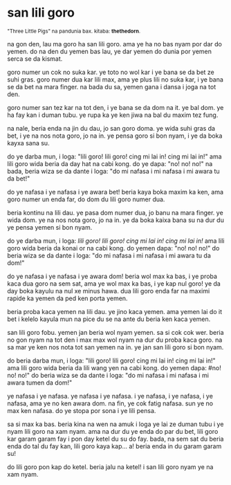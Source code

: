 # san lili goro

<small>"Three Little Pigs" na pandunia bax. kitaba: **thethedorn**.</small>

na gon den, lau ma goro ha san lili goro. ama ye ha no bas nyam por dar do yemen. do na den du yemen bas lau, ye dar yemen do dunia por yemen serca se da kismat.

goro numer un cok no suka kar. ye toto no wol kar i ye bana se da bet ze suhi gras. goro numer dua kar lili max, ama ye plus lili no suka kar, i ye bana se da bet na mara finger. na bada du sa, yemen gana i dansa i joga na tot den.

goro numer san tez kar na tot den, i ye bana se da dom na it. ye bal dom. ye ha fay kan i duman tubu. ye rupa ka ye ken jiwa na bal du maxim tez fung.

na nale, beria enda na jin du dau, jo san goro doma. ye wida suhi gras da bet, i ye na nos nota goro, jo na in. ye pensa goro si bon nyam, i ye da boka kayxa sana su.

do ye darba mun, i loga: "lili goro! lili goro! cing mi lai in! cing mi lai in!" ama lili goro wida beria da day hat na cabi kong. do ye dapa: "no! no! no!" na bada, beria wiza se da dante i loga: "do mi nafasa i mi nafasa i mi awara tu da bet!"

do ye nafasa i ye nafasa i ye awara bet! beria kaya boka maxim ka ken, ama goro numer un enda far, do dom du lili goro numer dua.

beria kontinu na lili dau. ye pasa dom numer dua, jo banu na mara finger. ye wida dom. ye na nos nota goro, jo na in. ye da boka kaixa bana su na dur du ye pensa yemen si bon nyam.

do ye darba mun, i loga: _lili goro! lili goro! cing mi lai in! cing mi lai in!_ ama lili goro wida beria da konai or na cabi kong. do yemen dapa: "no! no! no!" do beria wiza se da dante i loga: "do mi nafasa i mi nafasa i mi awara tu da dom!"

do ye nafasa i ye nafasa i ye awara dom! beria wol max ka bas, i ye proba kaca dua goro na sem sat, ama ye wol max ka bas, i ye kap nul goro! ye da day boka kayulu na nul xe minus hawa. dua lili goro enda far na maximi rapide ka yemen da ped ken porta yemen.

beria proba kaca yemen na lili dau. ye jino kaca yemen. ama yemen lai do it bet i kelelo kayula mun na pice du se na ante du beria ken kaca yemen.

san lili goro fobu. yemen jan beria wol nyam yemen. sa si cok cok wer. beria no gon nyam na tot den i max max wol nyam na dur du proba kaca goro. na sa mar ye ken nos nota tot san yemen na in. ye jan san lili goro si bon nyam.

do beria darba mun, i loga: "lili goro! lili goro! cing mi lai in! cing mi lai in!" ama lili goro wida beria da lili wang yen na cabi kong. do yemen dapa: #no! no! no!" do beria wiza se da dante i loga: "do mi nafasa i mi nafasa i mi awara tumen da dom!"

ye nafasa i ye nafasa. ye nafasa i ye nafasa. i ye nafasa, i ye nafasa, i ye nafasa, ama ye no ken awara dom. na fin, ye cok fatig nafasa. sun ye no max ken nafasa. do ye stopa por sona i ye lili pensa.

sa si max ka bas. beria kina na wen na amuk i loga ye lai ze duman tubu i ye nyam lili goro na xam nyam. ama na dur du ye enda do par du bet, lili goro kar garam garam fay i pon day ketel du su do fay. bada, na sem sat du beria enda do tal du fay kan, lili goro kaya kap... a! beria enda in du garam garam su!

do lili goro pon kap do ketel. beria jalu na ketel! i san lili goro nyam ye na xam nyam.


